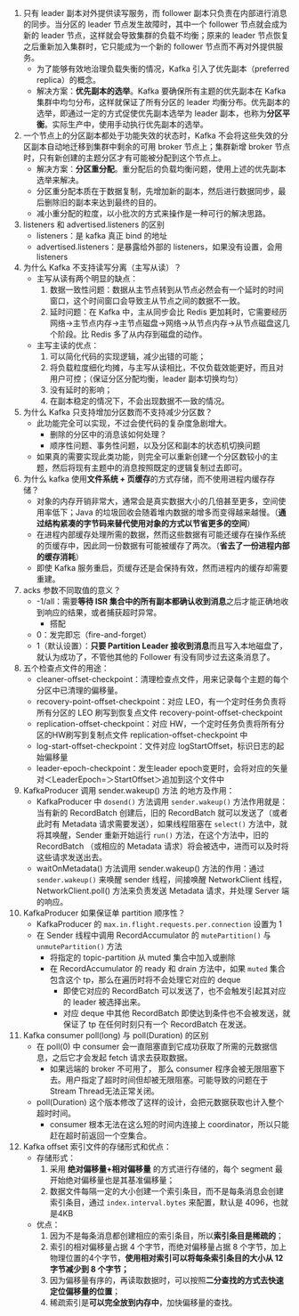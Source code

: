 1. 只有 leader 副本对外提供读写服务，而 follower 副本只负责在内部进行消息的同步。当分区的 leader 节点发生故障时，其中一个 follower 节点就会成为新的 leader 节点，这样就会导致集群的负载不均衡；原来的 leader 节点恢复之后重新加入集群时，它只能成为一个新的 follower 节点而不再对外提供服务。
   - 为了能够有效地治理负载失衡的情况，Kafka 引入了优先副本（preferred replica）的概念。
   - 解决方案：**优先副本的选举**。Kafka 要确保所有主题的优先副本在 Kafka 集群中均匀分布，这样就保证了所有分区的 leader 均衡分布。优先副本的选举，即通过一定的方式促使优先副本选举为 leader 副本，也称为**分区平衡**。实际生产中，使用手动执行优先副本的选举。
2. 一个节点上的分区副本都处于功能失效的状态时，Kafka 不会将这些失效的分区副本自动地迁移到集群中剩余的可用 broker 节点上；集群新增 broker 节点时，只有新创建的主题分区才有可能被分配到这个节点上。
   - 解决方案：**分区重分配**。重分配后的负载均衡问题，使用上述的优先副本选举来解决。
   - 分区重分配本质在于数据复制，先增加新的副本，然后进行数据同步，最后删除旧的副本来达到最终的目的。
   - 减小重分配的粒度，以小批次的方式来操作是一种可行的解决思路。
3. listeners 和 advertised.listeners 的区别
   - listeners：是 kafka 真正 bind 的地址
   - advertised.listeners：是暴露给外部的 listeners，如果没有设置，会用 listeners
4. 为什么 Kafka 不支持读写分离（主写从读）？
   - 主写从读有两个明显的缺点：
     1. 数据一致性问题：数据从主节点转到从节点必然会有一个延时的时间窗口，这个时间窗口会导致主从节点之间的数据不一致。
     2. 延时问题：在 Kafka 中，主从同步会比 Redis 更加耗时，它需要经历网络→主节点内存→主节点磁盘→网络→从节点内存→从节点磁盘这几个阶段。比 Redis 多了从内存到磁盘的动作。
   - 主写主读的优点：
     1. 可以简化代码的实现逻辑，减少出错的可能；
     2. 将负载粒度细化均摊，与主写从读相比，不仅负载效能更好，而且对用户可控；（保证分区分配均衡，leader 副本切换均匀）
     3. 没有延时的影响；
     4. 在副本稳定的情况下，不会出现数据不一致的情况。
5. 为什么 Kafka 只支持增加分区数而不支持减少分区数？
   - 此功能完全可以实现，不过会使代码的复杂度急剧增大。
     - 删除的分区中的消息该如何处理？
     - 顺序性问题、事务性问题，以及分区和副本的状态机切换问题
   - 如果真的需要实现此类功能，则完全可以重新创建一个分区数较小的主题，然后将现有主题中的消息按照既定的逻辑复制过去即可。
6. 为什么 kafka 使用**文件系统 + 页缓存**的方式存储，而不使用进程内缓存存储？
   - 对象的内存开销非常大，通常会是真实数据大小的几倍甚至更多，空间使用率低下；Java 的垃圾回收会随着堆内数据的增多而变得越来越慢。（**通过结构紧凑的字节码来替代使用对象的方式以节省更多的空间**）
   - 在进程内部缓存处理所需的数据，然而这些数据有可能还缓存在操作系统的页缓存中，因此同一份数据有可能被缓存了两次。（**省去了一份进程内部的缓存消耗**）
   - 即使 Kafka 服务重启，页缓存还是会保持有效，然而进程内的缓存却需要重建。
7. acks 参数不同取值的意义？
   - -1/all：需要**等待 ISR 集合中的所有副本都确认收到消息**之后才能正确地收到响应的结果，或者捕获超时异常。
     - 搭配 
   - 0：发完即忘（fire-and-forget）
   - 1（默认设置）：**只要 Partition Leader 接收到消息**而且写入本地磁盘了，就认为成功了，不管他其他的 Follower 有没有同步过去这条消息了。
8. 五个检查点文件的用途：
   - cleaner-offset-checkpoint：清理检查点文件，用来记录每个主题的每个分区中已清理的偏移量。
   - recovery-point-offset-checkpoint：对应 LEO，有一个定时任务负责将所有分区的 LEO 刷写到恢复点文件 recovery-point-offset-checkpoint
   - replication-offset-checkpoint：对应 HW，一个定时任务负责将所有分区的HW刷写到复制点文件 replication-offset-checkpoint 中
   - log-start-offset-checkpoint：文件对应 logStartOffset，标识日志的起始偏移量
   - leader-epoch-checkpoint：发生leader epoch变更时，会将对应的矢量对＜LeaderEpoch=＞StartOffset＞追加到这个文件中
9. KafkaProducer 调用 sender.wakeup() 方法 的地方及作用：
   - KafkaProducer 中 `dosend()` 方法调用 `sender.wakeup()` 方法作用就是：当有新的 RecordBatch 创建后，旧的 RecordBatch 就可以发送了（或者此时有 Metadata 请求需要发送），如果线程阻塞在 `select()` 方法中，就将其唤醒，Sender 重新开始运行 `run()` 方法，在这个方法中，旧的 RecordBatch （或相应的 Metadata 请求）将会被选中，进而可以及时将这些请求发送出去。
   -  waitOnMetadata() 方法调用 sender.wakeup() 方法的作用：通过 `sender.wakeup()` 来唤醒 sender 线程，间接唤醒 NetworkClient 线程，NetworkClient.poll() 方法来负责发送 Metadata 请求，并处理 Server 端的响应。
10. KafkaProducer 如果保证单 partition 顺序性？
    - KafkaProducer 的 `max.in.flight.requests.per.connection` 设置为 1
    - 在 Sender 线程中调用 RecordAccumulator 的  `mutePartition()` 与  `unmutePartition()` 方法
      - 将指定的 topic-partition 从 muted 集合中加入或删除
      - 在 RecordAccumulator 的 ready 和 drain 方法中，如果 `muted` 集合包含这个 tp，那么在遍历时将不会处理它对应的 deque
        - 即使它对应的 RecordBatch 可以发送了，也不会触发引起其对应的 leader 被选择出来。
        - 对应 deque 中其他 RecordBatch 即使达到条件也不会被发送，就保证了 tp 在任何时刻只有一个 RecordBatch 在发送。
11. Kafka consumer poll(long) 与 poll(Duration) 的区别
    - 在 poll(0) 中 consumer 会一直阻塞直到它成功获取了所需的元数据信息，之后它才会发起 fetch 请求去获取数据。	 
      - 如果远端的 broker 不可用了， 那么 consumer 程序会被无限阻塞下去。用户指定了超时时间但却被无限阻塞。可能导致的问题在于 Stream Thread无法正常关闭。
    - poll(Duration) 这个版本修改了这样的设计，会把元数据获取也计入整个超时时间。
      - consumer 根本无法在这么短的时间内连接上 coordinator，所以只能赶在超时前返回一个空集合。
12. Kafka offset 索引文件的存储形式和优点：
    - 存储形式： 
      1. 采用 **绝对偏移量+相对偏移量** 的方式进行存储的，每个 segment 最开始绝对偏移量也是其基准偏移量；
      2. 数据文件每隔一定的大小创建一个索引条目，而不是每条消息会创建索引条目，通过 `index.interval.bytes` 来配置，默认是 4096，也就是4KB
    - 优点：
      1. 因为不是每条消息都创建相应的索引条目，所以**索引条目是稀疏的**；
      2. 索引的相对偏移量占据 4 个字节，而绝对偏移量占据 8 个字节，加上物理位置的4个字节，**使用相对索引可以将每条索引条目的大小从 12 字节减少到 8 个字节；**
      3. 因为偏移量有序的，再读取数据时，可以按照**二分查找的方式去快速定位偏移量的位置**；
      4. 稀疏索引是**可以完全放到内存中**，加快偏移量的查找。
